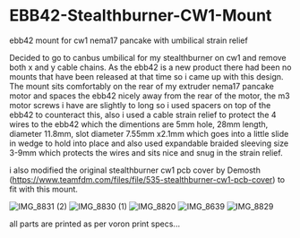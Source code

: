 # EBB42-Stealthburner-CW1-Mount
ebb42 mount for cw1 nema17 pancake with umbilical strain relief

Decided to go to canbus umbilical for my stealthburner on cw1 and remove both x and y cable chains.
As the ebb42 is a new product there had been no mounts that have been released at that time so i came up with this design.
The mount sits comfortably on the rear of my extruder nema17 pancake motor and spaces the ebb42 nicely away from the rear of the motor, the m3 motor screws i have are slightly to long so i used spacers on top of the ebb42 to counteract this, also i used a cable strain relief to protect the 4 wires to the ebb42 which the dimentions are 5mm hole, 28mm length, diameter 11.8mm, slot diameter 7.55mm x2.1mm which goes into a little slide in wedge to hold into place and also used expandable braided sleeving size 3-9mm which protects the wires and sits nice and snug in the strain relief.

i also modified the original stealthburner cw1 pcb cover by Demosth (https://www.teamfdm.com/files/file/535-stealthburner-cw1-pcb-cover) to fit with this mount.

![IMG_8831 (2)](https://user-images.githubusercontent.com/75168416/178103727-1c93cb08-955f-4f5f-8f7c-334ab035e141.jpg)
![IMG_8830 (1)](https://user-images.githubusercontent.com/75168416/178103731-b6a9026c-187c-4bf3-95a3-1aa1705c0c2e.jpg)
![IMG_8820](https://user-images.githubusercontent.com/75168416/178103757-87a3fec2-3aa0-4bbc-8a0b-5984a526001d.jpg)
![IMG_8639](https://user-images.githubusercontent.com/75168416/178103766-0ff5d2f9-b107-4536-bb3c-a4dbf821285b.jpg)
![IMG_8829](https://user-images.githubusercontent.com/75168416/178104670-ea7a7ce3-8a9f-4fd6-b782-201e854fac82.PNG)

all parts are printed as per voron print specs...
